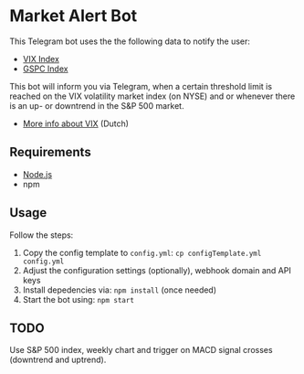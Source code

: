 Market Alert Bot
=========

This Telegram bot uses the the following data to notify the user:
* [VIX Index](http://www.cboe.com/products/vix-index-volatility/volatility-indexes)
* [GSPC Index](todo)

This bot will inform you via Telegram, when a certain threshold limit is reached on the VIX volatility market index (on NYSE)
and or whenever there is an up- or downtrend in the S&P 500 market.

* [More info about VIX](https://www.veb.net/artikel/06263/7-vragen-over-de-vix-index) (Dutch)

Requirements
------------

* [Node.js](https://nodejs.org/en/download/)
* npm

Usage
-----

Follow the steps:

1. Copy the config template to `config.yml`: `cp configTemplate.yml config.yml`
2. Adjust the configuration settings (optionally), webhook domain and API keys
3. Install depedencies via: `npm install` (once needed)
4. Start the bot using: `npm start`

TODO
----

Use S&P 500 index, weekly chart and trigger on MACD signal crosses (downtrend and uptrend).

